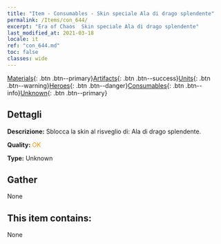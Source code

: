 ```yaml
---
title: "Item - Consumables - Skin speciale Ala di drago splendente"
permalink: /Items/con_644/
excerpt: "Era of Chaos  Skin speciale Ala di drago splendente"
last_modified_at: 2021-03-18
locale: it
ref: "con_644.md"
toc: false
classes: wide
---
```

 [Materials](/it/Items/){: .btn .btn--primary}[Artifacts](/it/Items/Artifacts/){: .btn .btn--success}[Units](/it/Items/Units/){: .btn .btn--warning}[Heroes](/it/Items/Heroes/){: .btn .btn--danger}[Consumables](/it/Items/Consumables/){: .btn .btn--info}[Unknown](/it/Items/Unknown/){: .btn .btn--primary}

## Dettagli
 **Descrizione:** Sblocca la skin al risveglio di: Ala di drago splendente.

 **Quality:** <span style="color: #FF8C00">OK</span>

 **Type:** Unknown

## Gather

  None

## This item contains:

  None

